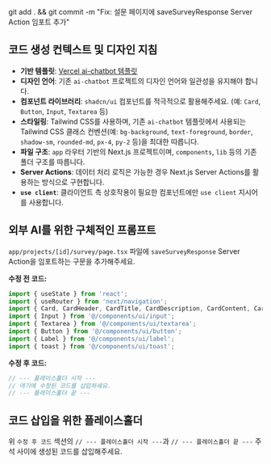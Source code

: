 git add . && git commit -m "Fix: 설문 페이지에 saveSurveyResponse Server Action 임포트 추가"

## 코드 생성 컨텍스트 및 디자인 지침

-   **기반 템플릿**: [Vercel ai-chatbot 템플릿](https://github.com/vercel/ai-chatbot)
-   **디자인 언어**: 기존 `ai-chatbot` 프로젝트의 디자인 언어와 일관성을 유지해야 합니다.
-   **컴포넌트 라이브러리**: `shadcn/ui` 컴포넌트를 적극적으로 활용해주세요. (예: `Card`, `Button`, `Input`, `Textarea` 등)
-   **스타일링**: Tailwind CSS를 사용하며, 기존 `ai-chatbot` 템플릿에서 사용되는 Tailwind CSS 클래스 컨벤션(예: `bg-background`, `text-foreground`, `border`, `shadow-sm`, `rounded-md`, `px-4`, `py-2` 등)을 최대한 따릅니다.
-   **파일 구조**: `app` 라우터 기반의 Next.js 프로젝트이며, `components`, `lib` 등의 기존 폴더 구조를 따릅니다.
-   **Server Actions**: 데이터 처리 로직은 가능한 경우 Next.js Server Actions를 활용하는 방식으로 구현합니다.
-   **`use client`**: 클라이언트 측 상호작용이 필요한 컴포넌트에만 `use client` 지시어를 사용합니다.

## 외부 AI를 위한 구체적인 프롬프트

`app/projects/[id]/survey/page.tsx` 파일에 `saveSurveyResponse` Server Action을 임포트하는 구문을 추가해주세요.

**수정 전 코드:**

```typescript
import { useState } from 'react';
import { useRouter } from 'next/navigation';
import { Card, CardHeader, CardTitle, CardDescription, CardContent, CardFooter } from '@/components/ui/card';
import { Input } from '@/components/ui/input';
import { Textarea } from '@/components/ui/textarea';
import { Button } from '@/components/ui/button';
import { Label } from '@/components/ui/label';
import { toast } from '@/components/ui/toast';
```

**수정 후 코드:**

```typescript
// --- 플레이스홀더 시작 ---
// 여기에 수정된 코드를 삽입하세요.
// --- 플레이스홀더 끝 ---
```

## 코드 삽입을 위한 플레이스홀더

위 `수정 후 코드` 섹션의 `// --- 플레이스홀더 시작 ---`과 `// --- 플레이스홀더 끝 ---` 주석 사이에 생성된 코드를 삽입해주세요.